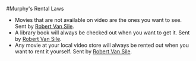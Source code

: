 #Murphy's Rental Laws
* Movies that are not available on video are the ones you want to see. Sent by [Robert Van Sile](mailto:RVS81@aol.com).
* A library book will always be checked out when you want to get it. Sent by [Robert Van Sile](mailto:RVS81@aol.com).
* Any movie at your local video store will always be rented out when you want to rent it yourself. Sent by [Robert Van Sile](mailto:RVS81@aol.com).